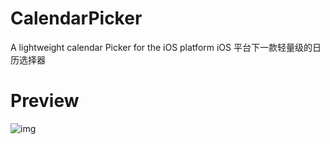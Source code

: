 # CalendarPicker
A lightweight calendar Picker for the iOS platform
iOS 平台下一款轻量级的日历选择器


# Preview

![img](https://github.com/Winerywine/CalendarPicker/master/CalendarPicker/Calendar_record.gif)
